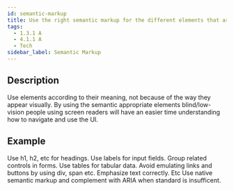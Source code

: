 ```yaml
---
id: semantic-markup
title: Use the right semantic markup for the different elements that are used
tags:
  - 1.3.1 A
  - 4.1.1 A
  - Tech
sidebar_label: Semantic Markup
---
```


## Description

Use elements according to their meaning, not because of the way they appear visually. By using the semantic appropriate elements blind/low-vision people using screen readers will have an easier time understanding how to navigate and use the UI. 

## Example

Use h1, h2, etc for headings. Use labels for input fields. Group related controls in forms. Use tables for tabular data. Avoid emulating links and buttons by using div, span etc. Emphasize text correctly. Etc
Use native semantic markup and complement with ARIA when standard is insufficent.
